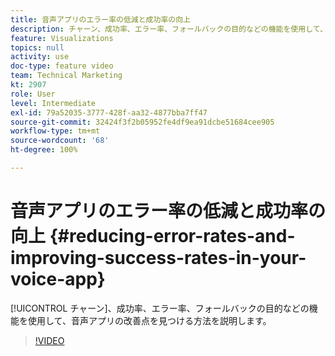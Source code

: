 ```yaml
---
title: 音声アプリのエラー率の低減と成功率の向上
description: チャーン、成功率、エラー率、フォールバックの目的などの機能を使用して、音声アプリの改善点を見つける方法を説明します。
feature: Visualizations
topics: null
activity: use
doc-type: feature video
team: Technical Marketing
kt: 2907
role: User
level: Intermediate
exl-id: 79a52035-3777-428f-aa32-4877bba7ff47
source-git-commit: 32424f3f2b05952fe4df9ea91dcbe51684cee905
workflow-type: tm+mt
source-wordcount: '68'
ht-degree: 100%

---
```


# 音声アプリのエラー率の低減と成功率の向上 {#reducing-error-rates-and-improving-success-rates-in-your-voice-app}

[!UICONTROL チャーン]、成功率、エラー率、フォールバックの目的などの機能を使用して、音声アプリの改善点を見つける方法を説明します。

>[!VIDEO](https://video.tv.adobe.com/v/27222/?quality=9)
